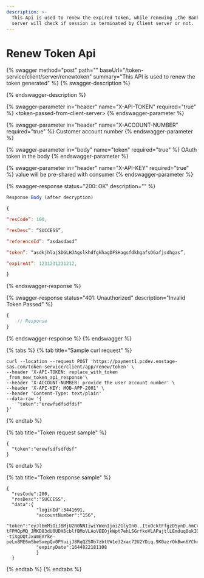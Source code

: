 ```yaml
---
description: >-
  This Api is used to renew the expired token, while renewing ,the BankEzy
  server will check if session is terminated by Client server or not.
---
```


# Renew Token Api



{% swagger method="post" path="" baseUrl="/token-service/client/server/renewtoken" summary="This API is used to renew the token generated" %}
{% swagger-description %}

{% endswagger-description %}

{% swagger-parameter in="header" name="X-API-TOKEN" required="true" %}
\<token-passed-from-client-server>
{% endswagger-parameter %}

{% swagger-parameter in="header" name="X-ACCOUNT-NUMBER" required="true" %}
Customer account number
{% endswagger-parameter %}

{% swagger-parameter in="body" name="token" required="true" %}
OAuth token in the body
{% endswagger-parameter %}

{% swagger-parameter in="header" name="X-API-KEY" required="true" %}
value will be pre-shared with consumer
{% endswagger-parameter %}

{% swagger-response status="200: OK" description="" %}
```javascript
Response Body (after decryption) 

{ 

“resCode”: 100, 

“resDesc”: “SUCCESS”, 

“referenceId”: “asdasdasd” 

“token”: “asdkjhlajSDGLHJAgslkhdfgkhagDFSHagsfdkhgafsDGafjsdhgas”, 

“expireAt”: 1231231231212, 

} 
```
{% endswagger-response %}

{% swagger-response status="401: Unauthorized" description="Invalid Token Passed" %}
```javascript
{
    // Response
}
```
{% endswagger-response %}
{% endswagger %}

{% tabs %}
{% tab title="Sample curl request" %}
```
curl --location --request POST 'https://payment1.pcdev.enstage-sas.com/token-service/client/app/renew/token' \
--header 'X-API-TOKEN: replace_with_token _from_new_token_api_response'\
--header 'X-ACCOUNT-NUMBER: provide the user account number' \
--header 'X-API-KEY: MOB-APP-2001' \
--header 'Content-Type: text/plain'
--data-raw '{
    "token":"erewfsdfsdfdsf"
}'
```
{% endtab %}

{% tab title="Token request sample" %}
```
{
  "token":"erewfsdfsdfdsf"
}
```
{% endtab %}

{% tab title="Token response sample" %}
```
{
  "resCode":200,
  "resDesc":"SUCCESS",
  "data":{
           "loginId":3441691,
           "accountNumber":"156",
           "token":"eyJlbmMiOiJBMjU2R0NNIiwiYWxnIjoiZGlyIn0..ItxOcktFfgzD5ynD.hmCVyC5JCbxtUh10kh9KOFHwm61L9cr3BhyQUiq-tFPMQpMQ_JMKD83dU0UDX6cblfBMoVLAoVEEOjkWpt7ehLSGrfkoVLAPajtlLEmduq0okIDV4OCio2IX35ApvgR_Cl_XiDB4FX6UcQTqo_xg5ANBu3nrflvDPKug2f7JdnHeqIhSDaC2PjZ56WzyQCW--tiXgOQtJxumEXYke-peLn8ME6mSbeSxepQv0PYuijJ8RqQZSOb7zbttW1e32xac72U2YDiq.9K0azrOkBwn6YChoy92eiA",
           "expiryDate":1644822181108
           }
  }

```
{% endtab %}
{% endtabs %}


